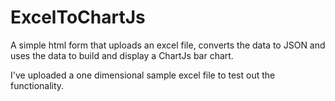 # ExcelToChartJs

A simple html form that uploads an excel file, converts the data to JSON and uses the data to build and display a ChartJs bar chart.

I've uploaded a one dimensional sample excel file to test out the functionality.
